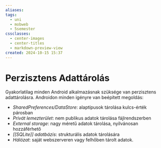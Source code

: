 ```yaml
---
aliases: 
tags:
  - uni
  - mobweb
  - 5semester
cssclasses:
  - center-images
  - center-titles
  - markdown-preview-view
created: 2024-10-15 15:37
---
```


# Perzisztens Adattárolás

Gyakorlatilag minden Android alkalmazásnak szüksége van perzisztens adattárolásra. Androidon minden igényre van beépített megoldás:
- *SharedPreferences/DataStore*: alaptípusok tárolása kulcs-érték párosban
- *Privát lemezterület*: nem publikus adatok tárolása fájlrendszerben
- *External storage*: nagy méretű adatok tárolása, nyilvánosan hozzáférhető
- *[[SQLite]] adatbázis*: strukturális adatok tárolására
- *Hálózat*: saját webszerveren vagy felhőben tárolt adatok.